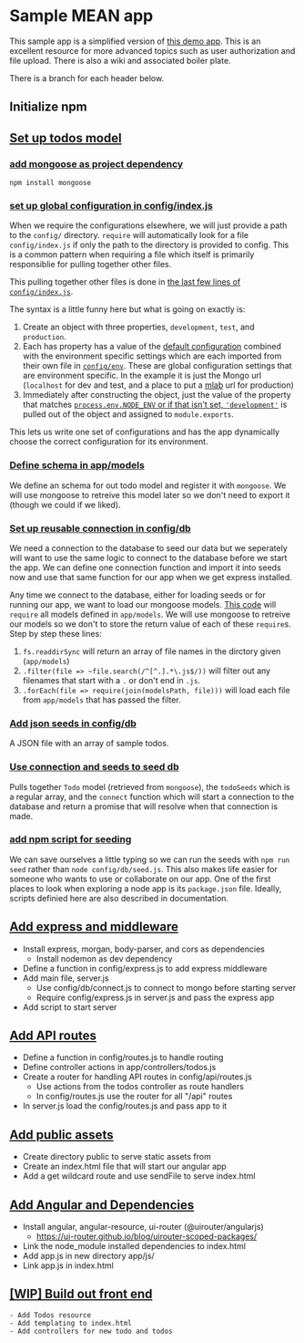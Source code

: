 # Sample MEAN app

This sample app is a simplified version of [this demo app](https://github.com/madhums/node-express-mongoose-demo). This is an excellent resource for more advanced topics such as user authorization and file upload. There is also a wiki and associated boiler plate.

There is a branch for each header below.

## Initialize npm

## [Set up todos model](https://git.generalassemb.ly/ga-wdi-exercises/sample-mean-app/tree/1-add-mongoose)

### [add mongoose as project dependency](https://git.generalassemb.ly/ga-wdi-exercises/sample-mean-app/commit/4187a776d831dce91d9f61693bf6daccae2ee3b7#diff-b9cfc7f2cdf78a7f4b91a753d10865a2R16)
`npm install mongoose`

### [set up global configuration in config/index.js](https://git.generalassemb.ly/ga-wdi-exercises/sample-mean-app/commit/4187a776d831dce91d9f61693bf6daccae2ee3b7#diff-c8c5ee8e781f831e4927a392fa3565e6)

When we require the configurations elsewhere, we will just provide a path to the `config/` directory. `require` will automatically look for a file `config/index.js` if only the path to the directory is provided to config. This is a common pattern when requiring a file which itself is primarily responsiblie for pulling together other files.

This pulling together other files is done in [the last few lines of `config/index.js`](https://git.generalassemb.ly/ga-wdi-exercises/sample-mean-app/commit/4187a776d831dce91d9f61693bf6daccae2ee3b7#diff-c8c5ee8e781f831e4927a392fa3565e6R11-15).

The syntax is a little funny here but what is going on exactly is:
1. Create an object with three properties, `development`, `test`, and `production`.
2. Each has property has a value of the [default configuration](https://git.generalassemb.ly/ga-wdi-exercises/sample-mean-app/commit/4187a776d831dce91d9f61693bf6daccae2ee3b7#diff-c8c5ee8e781f831e4927a392fa3565e6R7) combined with the environment specific settings which are each imported from their own file in [`config/env`](https://git.generalassemb.ly/ga-wdi-exercises/sample-mean-app/tree/master/config/env). These are global configuration settings that are environment specific. In the example it is just the Mongo url (`localhost` for dev and test, and a place to put a [mlab](https://mlab.com/) url for production)
3. Immediately after constructing the object, just the value of the property that matches [`process.env.NODE_ENV` or if that isn't set, `'development'`](https://git.generalassemb.ly/ga-wdi-exercises/sample-mean-app/commit/4187a776d831dce91d9f61693bf6daccae2ee3b7#diff-c8c5ee8e781f831e4927a392fa3565e6R15) is pulled out of the object and assigned to `module.exports`.

This lets us write one set of configurations and has the app dynamically choose the correct configuration for its environment.

### [Define schema in app/models](https://git.generalassemb.ly/ga-wdi-exercises/sample-mean-app/commit/4187a776d831dce91d9f61693bf6daccae2ee3b7#diff-69a97d8fbeff76fc32fbce853df95c59)
We define an schema for out todo model and register it with `mongoose`. We will use mongoose to retreive this model later so we don't need to export it (though we could if we liked).

### [Set up reusable connection in config/db](https://git.generalassemb.ly/ga-wdi-exercises/sample-mean-app/commit/4187a776d831dce91d9f61693bf6daccae2ee3b7#diff-df637896b6c1e7397fe6df348e54374d)
We need a connection to the database to seed our data but we seperately will want to use the same logic to connect to the database before we start the app. We can define one connection function and import it into seeds now and use that same function for our app when we get express installed.

Any time we connect to the database, either for loading seeds or for running our app, we want to load our mongoose models. [This code](https://git.generalassemb.ly/ga-wdi-exercises/sample-mean-app/commit/4187a776d831dce91d9f61693bf6daccae2ee3b7#diff-df637896b6c1e7397fe6df348e54374dR11) will `require` all models defined in `app/models`. We will use mongoose to retreive our models so we don't to store the return value of each of these `require`s. Step by step these lines:
1. `fs.readdirSync` will return an array of file names in the dirctory given (`app/models`)
2. `.filter(file => ~file.search(/^[^.].*\.js$/))` will filter out any filenames that start with a `.` or don't end in `.js`.
3. `.forEach(file => require(join(modelsPath, file)))` will load each file from `app/models` that has passed the filter.

### [Add json seeds in config/db](https://git.generalassemb.ly/ga-wdi-exercises/sample-mean-app/commit/4187a776d831dce91d9f61693bf6daccae2ee3b7#diff-081a158f58d784a15795369e97caf053)
A JSON file with an array of sample todos.

### [Use connection and seeds to seed db](https://git.generalassemb.ly/ga-wdi-exercises/sample-mean-app/commit/4187a776d831dce91d9f61693bf6daccae2ee3b7#diff-4ebd90927ec576f2ff03e290f1b63702)
Pulls together `Todo` model (retrieved from `mongoose`), the `todoSeeds` which is a regular array, and the `connect` function which will start a connection to the database and return a promise that will resolve when that connection is made.

### [add npm script for seeding](https://git.generalassemb.ly/ga-wdi-exercises/sample-mean-app/commit/4187a776d831dce91d9f61693bf6daccae2ee3b7#diff-b9cfc7f2cdf78a7f4b91a753d10865a2R7)
We can save ourselves a little typing so we can run the seeds with `npm run seed` rather than `node config/db/seed.js`. This also makes life easier for someone who wants to use or collaborate on our app. One of the first places to look when exploring a node app is its `package.json` file. Ideally, scripts definied here are also described in documentation.

## [Add express and middleware](https://git.generalassemb.ly/ga-wdi-exercises/sample-mean-app/commit/baa5caea6adffe43c2bd87cf9e427ba64826c2d3)

- Install express, morgan, body-parser, and cors as dependencies
  - Install nodemon as dev dependency
- Define a function in config/express.js to add express middleware
- Add main file, server.js
  - Use config/db/connect.js to connect to mongo before starting server
  - Require config/express.js in server.js and pass the express app
- Add script to start server

## [Add API routes](https://git.generalassemb.ly/ga-wdi-exercises/sample-mean-app/commit/26331e592c93a8cc2998f6a7fc95cae2010806d9)

- Define a function in config/routes.js to handle routing
- Define controller actions in app/controllers/todos.js
- Create a router for handling API routes in config/api/routes.js
  - Use actions from the todos controller as route handlers
  - In config/routes.js use the router for all "/api" routes
- In server.js load the config/routes.js and pass app to it

## [Add public assets](https://git.generalassemb.ly/ga-wdi-exercises/sample-mean-app/commit/10dd2dbcffcc630a50d5b6fa110dade46084789d)

- Create directory public to serve static assets from
- Create an index.html file that will start our angular app
- Add a get wildcard route and use sendFile to serve index.html

## [Add Angular and Dependencies](https://git.generalassemb.ly/ga-wdi-exercises/sample-mean-app/commit/a2ea5d46520344d08c5062027326743476ad25fe)

- Install angular, angular-resource, ui-router (@uirouter/angularjs)
  - https://ui-router.github.io/blog/uirouter-scoped-packages/
- Link the node_module installed dependencies to index.html
- Add app.js in new directory app/js/
- Link app.js in index.html

## [[WIP] Build out front end](https://git.generalassemb.ly/ga-wdi-exercises/sample-mean-app/commit/bc49b14291f0a3afc82bf1d089f7eca344fcaace)

    - Add Todos resource
    - Add templating to index.html
    - Add controllers for new todo and todos
